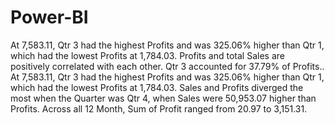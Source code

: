 # Power-BI
﻿At 7,583.11, Qtr 3 had the highest Profits and was 325.06% higher than Qtr 1, which had the lowest Profits at 1,784.03.
﻿Profits and total Sales are positively correlated with each other.
Qtr 3 accounted for 37.79% of Profits..
﻿At 7,583.11, Qtr 3 had the highest Profits and was 325.06% higher than Qtr 1, which had the lowest Profits at 1,784.03.
﻿Sales and Profits diverged the most when the Quarter was Qtr 4, when Sales were 50,953.07 higher than Profits.
Across all 12 Month, Sum of Profit ranged from 20.97 to 3,151.31.
